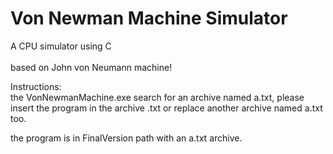 <h1> Von Newman Machine Simulator </h1>

A CPU simulator using C
<br><br>based on John von Neumann machine!

Instructions:<br>
    the VonNewmanMachine.exe search for an archive named a.txt, 
please insert the program in the archive .txt or replace another
archive named a.txt too.

the program is in FinalVersion path with an a.txt archive.